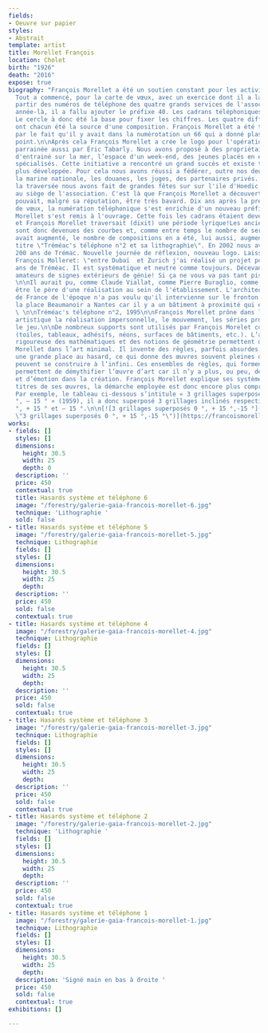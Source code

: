 ```yaml
---
fields:
- Oeuvre sur papier
styles:
- Abstrait
template: artist
title: Morellet François
location: Cholet
birth: "1926"
death: "2016"
expose: true
biography: "François Morellet a été un soutien constant pour les activités de Tréméac.
  Tout a commencé, pour la carte de vœux, avec un exercice dont il a la passion, à
  partir des numéros de téléphone des quatre grands services de l'association. Cette
  année-là, il a fallu ajouter le préfixe 40. Les cadrans téléphoniques étaient circulaires;
  Le cercle à donc été la base pour fixer les chiffres. Les quatre différents services
  ont chacun été la source d'une composition. François Morellet a été très intéressé
  par le fait qu'il y avait dans la numérotation un 66 qui a donné plastiquement un
  point.\n\nAprès cela François Morellet a crée le logo pour l'opération \"Grand Largue\",
  parrainée aussi par Éric Tabarly. Nous avons proposé à des propriétaires de bateaux
  d'entrainé sur la mer, l’espace d'un week-end, des jeunes placés en établissements
  spécialisés. Cette initiative a rencontré un grand succès et existe toujours aujourd'hui,
  plus développée. Pour cela nous avons réussi a fédérer, outre nos deux parrains,
  la marine nationale, les douanes, les juges, des partenaires privés....En plus de
  la traversée nous avons fait de grandes fêtes sur sur l'ile d'Hoedic puis plus tard
  au siège de l'association. C'est là que François Morellet a découvert qu’Éric Tabarly
  pouvait, malgré sa réputation, être très bavard. Dix ans après la première carte
  de vœux, la numération téléphonique s'est enrichie d'un nouveau préfixe:02. François
  Morellet s'est remis à l'ouvrage. Cette fois les cadrans étaient devenus carrés
  et François Morellet traversait (dixit) une période lyrique!Les anciennes droites
  sont donc devenues des courbes et, comme entre temps le nombre de services de l'association
  avait augmenté, le nombre de compositions en a été, lui aussi, augmenté! D'où le
  titre \"Tréméac's téléphone n°2 et sa lithographie\". En 2002 nous avons fêté les
  200 ans de Trémac. Nouvelle journée de réflexion, nouveau logo. Laissons parler
  François Molleret: \"entre Dubaï  et Zurich j'ai réalisé un projet pour les 200
  ans de Tréméac. Il est systématique et neutre comme toujours. Décevant pour les
  amateurs de signes extérieurs de génie! Si ça ne vous va pas tant pis, je suis invexable\".
  \n\nIl aurait pu, comme Claude Viallat, comme Pierre Buraglio, comme Éric Fontenau,
  être le père d'une réalisation au sein de l'établissement. L'architecte de bâtiments
  de France de l'époque n'a pas voulu qu'il intervienne sur le fronton qui donne sur
  la place Beaumanoir a Nantes car il y a un bâtiment à proximité qui est classé.....
  \ \n\nTréméac's téléphone n°2, 1995\n\nFrançois Morellet prône dans la création
  artistique la réalisation impersonnelle, le mouvement, les séries programmées et
  le jeu.\n\nDe nombreux supports sont utilisés par François Morelet comme matériaux
  (toiles, tableaux, adhésifs, néons, surfaces de bâtiments, etc.). L’application
  rigoureuse des mathématiques et des notions de géométrie permettent de classer François
  Morellet dans l’art minimal. Il invente des règles, parfois absurdes, et laisse
  une grande place au hasard, ce qui donne des œuvres souvent pleines d’humour qui
  peuvent se construire à l’infini. Ces ensembles de règles, qui forment des systèmes,
  permettent de démythifier l’œuvre d’art car il n’y a plus, ou peu, de subjectivité
  et d’émotion dans la création. François Morellet explique ses systèmes dans les
  titres de ses œuvres, la démarche employée est donc encore plus compréhensible.
  Par exemple, le tableau ci-dessous s’intitule « 3 grillages superposés 0 °, + 15
  °, – 15 ° » (1959), il a donc superposé 3 grillages inclinés respectivement à 0
  °, + 15 ° et – 15 °.\n\n[![3 grillages superposés 0 °, + 15 °,-15 °](https://francoismorellet.files.wordpress.com/2011/01/3-grillages-superposc3a9s-0-c2b0-15-c2b0-15-c2b0-1959.jpg?w=640
  \"3 grillages superposés 0 °, + 15 °,-15 °\")](https://francoismorellet.files.wordpress.com/2011/01/3-grillages-superposc3a9s-0-c2b0-15-c2b0-15-c2b0-1959.jpg)"
works:
- fields: []
  styles: []
  dimensions:
    height: 30.5
    width: 25
    depth: 0
  description: ''
  price: 450
  contextual: true
  title: Hasards système et téléphone 6
  image: "/forestry/galerie-gaia-francois-morellet-6.jpg"
  technique: 'Lithographie '
  sold: false
- title: Hasards système et téléphone 5
  image: "/forestry/galerie-gaia-francois-morellet-5.jpg"
  technique: Lithographie
  fields: []
  styles: []
  dimensions:
    height: 30.5
    width: 25
    depth: 
  description: ''
  price: 450
  sold: false
  contextual: true
- title: Hasards système et téléphone 4
  image: "/forestry/galerie-gaia-francois-morellet-4.jpg"
  technique: Lithographie
  fields: []
  styles: []
  dimensions:
    height: 30.5
    width: 25
    depth: 
  description: ''
  price: 450
  sold: false
  contextual: true
- title: Hasards système et téléphone 3
  image: "/forestry/galerie-gaia-francois-morellet-3.jpg"
  technique: Lithographie
  fields: []
  styles: []
  dimensions:
    height: 30.5
    width: 25
    depth: 
  description: ''
  price: 450
  sold: false
  contextual: true
- title: Hasards système et téléphone 2
  image: "/forestry/galerie-gaia-francois-morellet-2.jpg"
  technique: 'Lithographie '
  fields: []
  styles: []
  dimensions:
    height: 30.5
    width: 25
    depth: 
  description: ''
  price: 450
  sold: false
  contextual: true
- title: Hasards système et téléphone 1
  image: "/forestry/galerie-gaia-francois-morellet-1.jpg"
  technique: Lithographie
  fields: []
  styles: []
  dimensions:
    height: 30.5
    width: 25
    depth: 
  description: 'Signé main en bas à droite '
  price: 450
  sold: false
  contextual: true
exhibitions: []

---
```

